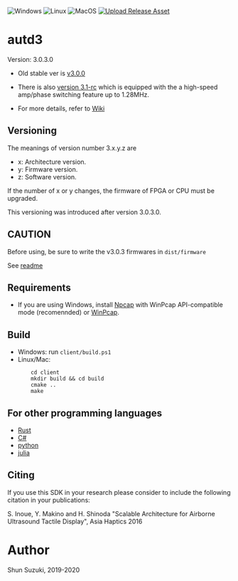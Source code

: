 ![Windows](https://github.com/shinolab/autd3-library-software/workflows/Windows/badge.svg?branch=v0.3)
![Linux](https://github.com/shinolab/autd3-library-software/workflows/Linux/badge.svg?branch=v0.3)
![MacOS](https://github.com/shinolab/autd3-library-software/workflows/MacOS/badge.svg?branch=v0.3)
[![Upload Release Asset](https://github.com/shinolab/autd3-library-software/workflows/Upload%20Release%20Asset/badge.svg?branch=v0.3)](https://github.com/shinolab/autd3-library-software/releases)

# autd3 #

Version: 3.0.3.0

* Old stable ver is [v3.0.0](https://github.com/shinolab/autd3-library-software/tree/v3.0.0)

* There is also [version 3.1-rc](https://github.com/shinolab/autd3.1) which is equipped with the a high-speed amp/phase switching feature up to 1.28MHz.

* For more details, refer to [Wiki](https://github.com/shinolab/autd3-library-software/wiki)

## Versioning ##

The meanings of version number 3.x.y.z are
* x: Architecture version.
* y: Firmware version. 
* z: Software version.

If the number of x or y changes, the firmware of FPGA or CPU must be upgraded.

This versioning was introduced after version 3.0.3.0.

## CAUTION ##

Before using, be sure to write the v3.0.3 firmwares in `dist/firmware`

See [readme](/dist/firmware/readme.md)

## Requirements

* If you are using Windows, install [Npcap](https://nmap.org/npcap/) with WinPcap API-compatible mode (recomennded) or [WinPcap](https://www.winpcap.org/).

## Build ##

* Windows: run `client/build.ps1`
* Linux/Mac: 
    ```
        cd client
        mkdir build && cd build
        cmake ..
        make
    ```

## For other programming languages ##

* [Rust](https://github.com/shinolab/ruautd)
* [C#](https://github.com/shinolab/autd3sharp)
* [python](https://github.com/shinolab/pyautd)
* [julia](https://github.com/shinolab/AUTD3.jl)

## Citing

If you use this SDK in your research please consider to include the following citation in your publications:

S. Inoue, Y. Makino and H. Shinoda "Scalable Architecture for Airborne Ultrasound Tactile Display", Asia Haptics 2016


# Author #

Shun Suzuki, 2019-2020
